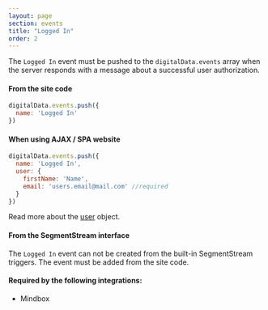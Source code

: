 ```yaml
---
layout: page
section: events
title: "Logged In"
order: 2
---
```

The `Logged In` event must be pushed to the `digitalData.events` array when the server responds with a message about a successful user authorization.

#### From the site code
```javascript
digitalData.events.push({
  name: 'Logged In'
})
```

#### When using AJAX / SPA website
```javascript
digitalData.events.push({
  name: 'Logged In',
  user: {
    firstName: 'Name',
    email: 'users.email@mail.com' //required
  }
})
```
Read more about the [user](/digitaldata/user) object.

#### From the SegmentStream interface
The `Logged In` event can not be created from the built-in SegmentStream triggers. The event must be added from the site code.

#### Required by the following integrations:
* Mindbox
